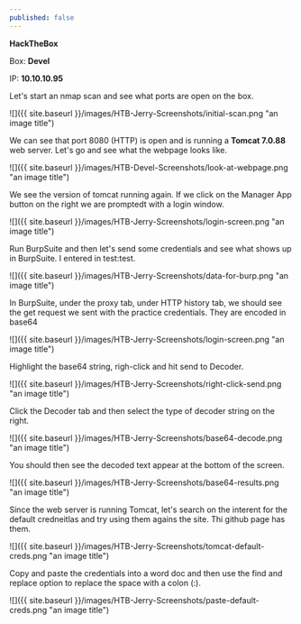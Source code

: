 ```yaml
---
published: false
---
```

**HackTheBox**

Box: **Devel**

IP: **10.10.10.95**

Let's start an nmap scan and see what ports are open on the box. 

![]({{ site.baseurl }}/images/HTB-Jerry-Screenshots/initial-scan.png "an image title")

We can see that port 8080 (HTTP) is open and is running a **Tomcat 7.0.88** web server. Let's go and see what the webpage looks like. 

![]({{ site.baseurl }}/images/HTB-Devel-Screenshots/look-at-webpage.png "an image title")

We see the version of tomcat running again. If we click on the Manager App button on the right we are promptedt with a login window.

![]({{ site.baseurl }}/images/HTB-Jerry-Screenshots/login-screen.png "an image title")

Run BurpSuite and then let's send some credentials and see what shows up in BurpSuite. I entered in test:test.

![]({{ site.baseurl }}/images/HTB-Jerry-Screenshots/data-for-burp.png "an image title")

In BurpSuite, under the proxy tab, under HTTP history tab, we should see the get request we sent with the practice credentials. They are encoded in base64

![]({{ site.baseurl }}/images/HTB-Jerry-Screenshots/login-screen.png "an image title")

Highlight the base64 string, righ-click and hit send to Decoder.

![]({{ site.baseurl }}/images/HTB-Jerry-Screenshots/right-click-send.png "an image title")

Click the Decoder tab and then select the type of decoder string on the right.

![]({{ site.baseurl }}/images/HTB-Jerry-Screenshots/base64-decode.png "an image title")

You should then see the decoded text appear at the bottom of the screen.

![]({{ site.baseurl }}/images/HTB-Jerry-Screenshots/base64-results.png "an image title")

Since the web server is running Tomcat, let's search on the interent for the default credneitlas and try using them agains the site. Thi github page has them.

![]({{ site.baseurl }}/images/HTB-Jerry-Screenshots/tomcat-default-creds.png "an image title")

Copy and paste the credentials into a word doc and then use the find and replace option to replace the space with a colon (:).

![]({{ site.baseurl }}/images/HTB-Jerry-Screenshots/paste-default-creds.png "an image title")


